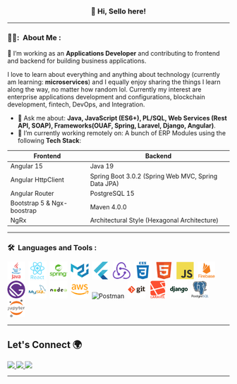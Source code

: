 <h3 align="center">👋 Hi, Sello here!</h3>

---
### 👨‍💻: &nbsp;About Me :

🌱 I’m working as an <b>Applications Developer</b> and contributing to frontend and backend for building business applications.

I love to learn about everything and anything about technology (currently am learning: <b>microservices</b>) and I equally enjoy sharing the things I learn along the way, no matter how random lol. Currently my interest are enterprise applications development and configurations, blockchain development, fintech, DevOps, and Integration.

- 💬 Ask me about: <b>Java, JavaScript (ES6+), PL/SQL, Web Services (Rest API, SOAP), Frameworks(OUAF, Spring, Laravel, Django, Angular)</b>.
- 🔭 I’m currently working remotely on: A bunch of ERP Modules using the following <b>Tech Stack</b>:
<table class="table">
  <thead>
    <tr>
      <th scope="col">Frontend</th>
      <th scope="col">Backend</th>
    </tr>
  </thead>
  <tbody>
    <tr>
      <td>Angular 15</td>
      <td>Java 19</td>
    </tr>
    <tr>
      <td>Angular HttpClient</td>
      <td>Spring Boot 3.0.2 (Spring Web MVC, Spring Data JPA)</td>
    </tr>
    <tr>
      <td>Angular Router</td>
      <td>PostgreSQL 15</td>
    </tr>
     <tr>
      <td>Bootstrap 5 & Ngx-boostrap</td>
      <td>Maven 4.0.0</td>
    </tr>
    <tr>
      <td>NgRx</td>
      <td>Architectural Style (Hexagonal Architecture)</td></tr>
  </tbody>
</table>


---

### 🛠 &nbsp;Languages and Tools :

<p>
<img src="https://github.com/devicons/devicon/blob/master/icons/java/java-original-wordmark.svg" title="Java" alt="Java" width="40" height="40"/>&nbsp;
<img src="https://github.com/devicons/devicon/blob/master/icons/react/react-original-wordmark.svg" title="React" alt="React" width="40" height="40"/>&nbsp;
<img src="https://github.com/devicons/devicon/blob/master/icons/spring/spring-original-wordmark.svg" title="Spring" alt="Spring" width="40" height="40"/>&nbsp;
<img src="https://github.com/devicons/devicon/blob/master/icons/materialui/materialui-original.svg" title="Material UI" alt="Material UI" width="40" height="40"/>&nbsp;
<img src="https://github.com/devicons/devicon/blob/master/icons/flutter/flutter-original.svg" title="Flutter" alt="Flutter" width="40" height="40"/>&nbsp;
<img src="https://github.com/devicons/devicon/blob/master/icons/redux/redux-original.svg" title="Redux" alt="Redux " width="40" height="40"/>&nbsp;
<img src="https://github.com/devicons/devicon/blob/master/icons/css3/css3-plain-wordmark.svg"  title="CSS3" alt="CSS" width="40" height="40"/>&nbsp;
<img src="https://github.com/devicons/devicon/blob/master/icons/html5/html5-original.svg" title="HTML5" alt="HTML" width="40" height="40"/>&nbsp;
<img src="https://github.com/devicons/devicon/blob/master/icons/javascript/javascript-original.svg" title="JavaScript" alt="JavaScript" width="40" height="40"/>&nbsp;
<img src="https://github.com/devicons/devicon/blob/master/icons/firebase/firebase-plain-wordmark.svg" title="Firebase" alt="Firebase" width="40" height="40"/>&nbsp;
<img src="https://github.com/devicons/devicon/blob/master/icons/gatsby/gatsby-original.svg" title="Gatsby"  alt="Gatsby" width="40" height="40"/>&nbsp;
<img src="https://github.com/devicons/devicon/blob/master/icons/mysql/mysql-original-wordmark.svg" title="MySQL"  alt="MySQL" width="40" height="40"/>&nbsp;
<img src="https://github.com/devicons/devicon/blob/master/icons/nodejs/nodejs-original-wordmark.svg" title="NodeJS" alt="NodeJS" width="40" height="40"/>&nbsp;
<img src="https://github.com/devicons/devicon/blob/master/icons/amazonwebservices/amazonwebservices-plain-wordmark.svg" title="AWS" alt="AWS" width="40" height="40"/>&nbsp;
<img src="https://www.vectorlogo.zone/logos/getpostman/getpostman-icon.svg" title="Postman"  alt="Postman" width="40" height="40"/>&nbsp;
<img src="https://github.com/devicons/devicon/blob/master/icons/git/git-original-wordmark.svg" title="Git" **alt="Git" width="40" height="40"/>&nbsp;
<img src="https://github.com/devicons/devicon/blob/master/icons/laravel/laravel-plain-wordmark.svg" title="Git" **alt="Git" width="40" height="40"/>&nbsp;
<img src="https://github.com/devicons/devicon/blob/master/icons/django/django-plain-wordmark.svg" title="Git" **alt="Git" width="40" height="40"/>&nbsp;
<img src="https://github.com/devicons/devicon/blob/master/icons/postgresql/postgresql-original-wordmark.svg" title="Git" **alt="Git" width="40" height="40"/>&nbsp;
<img src="https://github.com/devicons/devicon/blob/master/icons/jupyter/jupyter-original-wordmark.svg" title="Git" **alt="Git" width="40" height="40"/>&nbsp;
</p>

---

 ## Let's Connect :earth_africa:
<p align="left">
  <a href="mailto:hlabeli.cs@gmail.com">
    <img src="https://img.shields.io/badge/-hlabeli.cs@gmail.com-6633cc?style=flat-square&logo=Gmail&logoColor=white&link=mailto:hlabeli.cs@gmail.com" />
  </a>
<a href="https://twitter.com/HlabeliSello/?tab=follow">
    <img src="https://img.shields.io/twitter/follow/HlabeliSello?label=follow&style=social" />
</a>
<a href="https://github.com/Hlabeli/?tab=follow">
    <img src="https://img.shields.io/github/followers/Hlabeli?label=Follow&style=social" />
</a>
</p>

---
